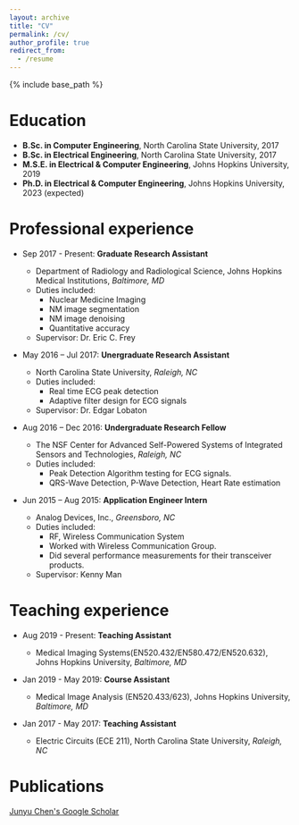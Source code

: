 ```yaml
---
layout: archive
title: "CV"
permalink: /cv/
author_profile: true
redirect_from:
  - /resume
---
```


{% include base_path %}

Education
======
* **B.Sc. in Computer Engineering**, North Carolina State University, 2017
* **B.Sc. in Electrical Engineering**, North Carolina State University, 2017
* **M.S.E. in Electrical & Computer Engineering**, Johns Hopkins University, 2019
* **Ph.D. in Electrical & Computer Engineering**, Johns Hopkins University, 2023 (expected)

Professional experience
======
* Sep 2017 - Present: **Graduate Research Assistant**
  * Department of Radiology and Radiological Science, Johns Hopkins Medical Institutions, *Baltimore, MD*
  * Duties included: 
    * Nuclear Medicine Imaging 
    * NM image segmentation 
    * NM image denoising 
    * Quantitative accuracy
  * Supervisor: Dr. Eric C. Frey

* May 2016 – Jul 2017: **Unergraduate Research Assistant**
  * North Carolina State University, *Raleigh, NC*
  * Duties included: 
    * Real time ECG peak detection 
    * Adaptive filter design for ECG signals 
  * Supervisor: Dr. Edgar Lobaton


* Aug 2016 – Dec 2016: **Undergraduate Research Fellow**
  * The NSF Center for Advanced Self-Powered Systems of Integrated Sensors and Technologies, *Raleigh, NC*
  * Duties included: 
    * Peak Detection Algorithm testing for ECG signals. 
    * QRS-Wave Detection, P-Wave Detection, Heart Rate estimation
    
* Jun 2015 – Aug 2015: **Application Engineer Intern**
  * Analog Devices, Inc., *Greensboro, NC*
  * Duties included: 
    * RF, Wireless Communication System
    * Worked with Wireless Communication Group.
    * Did several performance measurements for their transceiver products.
  * Supervisor: Kenny Man
 
Teaching experience
======
* Aug 2019 - Present: **Teaching Assistant**
  * Medical Imaging Systems(EN520.432/EN580.472/EN520.632), Johns Hopkins University, *Baltimore, MD*
  
* Jan 2019 - May 2019: **Course Assistant**
  * Medical Image Analysis (EN520.433/623), Johns Hopkins University, *Baltimore, MD*
  
* Jan 2017 - May 2017: **Teaching Assistant**
  * Electric Circuits (ECE 211), North Carolina State University, *Raleigh, NC*

Publications
======
<a href="https://scholar.google.com/citations?user=9jIpgScAAAAJ&hl=en">Junyu Chen's Google Scholar</a>
